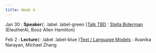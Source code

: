 ```yaml
---
title: Week 4
---
```


Jan 30
: **Speaker**{: .label .label-green }[Talk TBD](#)
  : [Stella Biderman](https://www.stellabiderman.com/) (EleutherAI, Booz Allen Hamilton)

Feb 2
: **Lecture**{: .label .label-blue }[Text / Language Models](#)
  : Avanika Narayan, Michael Zhang
